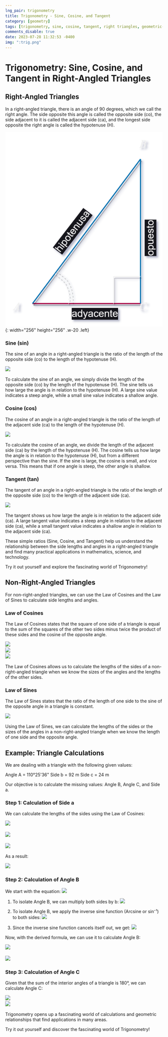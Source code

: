 ```yaml
---
lng_pair: trigonometry
title: Trigonometry - Sine, Cosine, and Tangent
category: [geometry]
tags: [trigonometry, sine, cosine, tangent, right triangles, geometric-calculations]
comments_disable: true
date: 2023-07-28 11:32:53 -0400
img: ":trig.png"
---
```


# Trigonometry: Sine, Cosine, and Tangent in Right-Angled Triangles

## Right-Angled Triangles
In a right-angled triangle, there is an angle of 90 degrees, which we call the right angle. The side opposite this angle is called the opposite side (co), the side adjacent to it is called the adjacent side (ca), and the longest side opposite the right angle is called the hypotenuse (H).

![Desktop View](/assets/img/posts/es/trig.png){: width="256" height="256" .w-20 .left}

### Sine (sin)
The sine of an angle in a right-angled triangle is the ratio of the length of the opposite side (co) to the length of the hypotenuse (H).

<img src="https://latex.codecogs.com/svg.image?\large&space;{\color{Red}Sine(sin)=\frac{Opposite&space;side(co)}{Hypotenuse(H)}}">

To calculate the sine of an angle, we simply divide the length of the opposite side (co) by the length of the hypotenuse (H). The sine tells us how large the angle is in relation to the hypotenuse (H). A large sine value indicates a steep angle, while a small sine value indicates a shallow angle.

### Cosine (cos)
The cosine of an angle in a right-angled triangle is the ratio of the length of the adjacent side (ca) to the length of the hypotenuse (H).

<img src="https://latex.codecogs.com/svg.image?\large&space;{\color{Red}Cosine(cos)=\frac{Adjacent&space;Side(ca)}{Hypotenuse(H)}}">

To calculate the cosine of an angle, we divide the length of the adjacent side (ca) by the length of the hypotenuse (H). The cosine tells us how large the angle is in relation to the hypotenuse (H), but from a different perspective than the sine. If the sine is large, the cosine is small, and vice versa. This means that if one angle is steep, the other angle is shallow.

### Tangent (tan)
The tangent of an angle in a right-angled triangle is the ratio of the length of the opposite side (co) to the length of the adjacent side (ca).

<img src="https://latex.codecogs.com/svg.image?\large&space;{\color{Red}Tangent(tan)=\frac{Opposite&space;Side(co)}{Adjacent&space;Side(ca)}}">

The tangent shows us how large the angle is in relation to the adjacent side (ca). A large tangent value indicates a steep angle in relation to the adjacent side (ca), while a small tangent value indicates a shallow angle in relation to the adjacent side (ca).

These simple ratios (Sine, Cosine, and Tangent) help us understand the relationship between the side lengths and angles in a right-angled triangle and find many practical applications in mathematics, science, and technology.

Try it out yourself and explore the fascinating world of Trigonometry!

## Non-Right-Angled Triangles
For non-right-angled triangles, we can use the Law of Cosines and the Law of Sines to calculate side lengths and angles.

### Law of Cosines
The Law of Cosines states that the square of one side of a triangle is equal to the sum of the squares of the other two sides minus twice the product of these sides and the cosine of the opposite angle.

<img src="https://latex.codecogs.com/svg.image?\large&space;{\color{Red}a^2=b^2&plus;c^2-2*b*c*cos(A)}"><br>
<img src="https://latex.codecogs.com/svg.image?\large&space;{\color{Red}b^2=a^2&plus;c^2-2*a*c*cos(B)}"><br>
<img src="https://latex.codecogs.com/svg.image?\large&space;{\color{Red}c^2=a^2&plus;b^2-2*a*b*cos(C)}">

The Law of Cosines allows us to calculate the lengths of the sides of a non-right-angled triangle when we know the sizes of the angles and the lengths of the other sides.

### Law of Sines
The Law of Sines states that the ratio of the length of one side to the sine of the opposite angle in a triangle is constant.

<img src="https://latex.codecogs.com/svg.image?\large&space;{\color{Red}\frac{a}{sin(A)}=\frac{b}{sin(B)}=\frac{c}{sin(C)}}">

Using the Law of Sines, we can calculate the lengths of the sides or the sizes of the angles in a non-right-angled triangle when we know the length of one side and the opposite angle.

## Example: Triangle Calculations
We are dealing with a triangle with the following given values:

Angle A = 110°25'36"
Side b = 92 m
Side c = 24 m

Our objective is to calculate the missing values: Angle B, Angle C, and Side a.

### Step 1: Calculation of Side a

We can calculate the lengths of the sides using the Law of Cosines:

<img src="https://latex.codecogs.com/svg.image?\large&space;{\color{Red}a^{2}=b^{2}&plus;c^{2}-2*b*c*cos(A)}"><br><br>
<img src="https://latex.codecogs.com/svg.image?\large&space;{\color{Red}a^{2}=92^{2}&plus;24^{2}-2*92*24*cos(110^{\circ}25'36'')}"><br><br>
<img src="https://latex.codecogs.com/svg.image?\large&space;{\color{Red}a=\sqrt{92^{2}&plus;24^{2}-2*92*24*cos(110^{\circ}25'36'')}}">

As a result:

<img src="https://latex.codecogs.com/svg.image?\large&space;{\color{Red}102,97cm=\sqrt{92^{2}&plus;24^{2}-2*92*24*cos(110^{\circ}25'36'')}}">

### Step 2: Calculation of Angle B
We start with the equation: <img src="https://latex.codecogs.com/svg.image?\large&space;{\color{Red}\frac{sin(B)}{b}=\frac{Sin(A)}{a}}"><br>

1. To isolate Angle B, we can multiply both sides by b: <img src="https://latex.codecogs.com/svg.image?\large&space;{\color{Red}B=\frac{b*Sin(A)}{a}}"><br>

2. To isolate Angle B, we apply the inverse sine function (Arcsine or sin⁻¹) to both sides: <img src="https://latex.codecogs.com/svg.image?\large&space;{\color{Red}sin^{-1}(sin(B))=sin^{-1}\frac{b*Sin(A)}{a}}"><br>

3. Since the inverse sine function cancels itself out, we get: <img src="https://latex.codecogs.com/svg.image?\large&space;{\color{Red}B=sin^{-1}\frac{b*Sin(A)}{a}}"><br>

Now, with the derived formula, we can use it to calculate Angle B:

<img src="https://latex.codecogs.com/svg.image?\large&space;{\color{Red}B=sin^{-1}\frac{92*Sin(110^{\circ}25'36'')}{102,87}}"><br><br>
<img src="https://latex.codecogs.com/svg.image?\large&space;{\color{Red}56^{\circ}56'23''=sin^{-1}\frac{92*Sin(110^{\circ}25'36'')}{102,87}}"><br>

### Step 3: Calculation of Angle C
Given that the sum of the interior angles of a triangle is 180°, we can calculate Angle C:

<img src="https://latex.codecogs.com/svg.image?\large&space;{\color{Red}C=180^{\circ}-A-B}"><br>
<img src="https://latex.codecogs.com/svg.image?\large&space;{\color{Red}C=180^{\circ}-110^{\circ}25'36''-56^{\circ}56'23''}">

Trigonometry opens up a fascinating world of calculations and geometric relationships that find applications in many areas.

Try it out yourself and discover the fascinating world of Trigonometry!